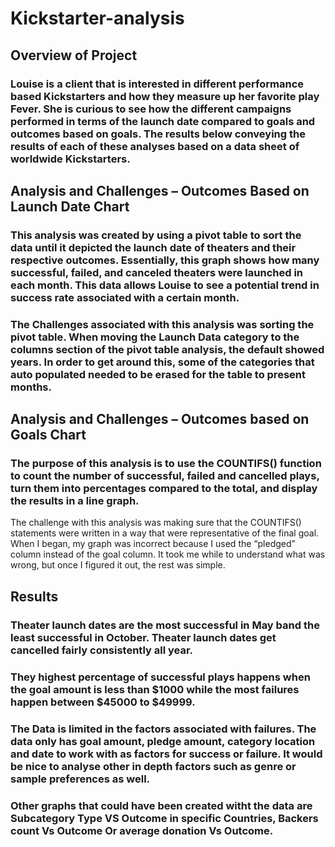 # Kickstarter-analysis

## Overview of Project 

### Louise is a client that is interested in different performance based Kickstarters and how they measure up her favorite play Fever. She is curious to see how the different campaigns performed in terms of the launch date compared to goals and outcomes based on goals. The results below conveying the results of each of these analyses based on a data sheet of worldwide Kickstarters. 

## Analysis and Challenges – Outcomes Based on Launch Date Chart 

### This analysis was created by using a pivot table to sort the data until it depicted the launch date of theaters and their respective outcomes. Essentially, this graph shows how many successful, failed, and canceled theaters were launched in each month. This data allows Louise to see a potential trend in success rate associated with a certain month. 

### The Challenges associated with this analysis was sorting the pivot table. When moving the Launch Data category to the columns section of the pivot table analysis, the default showed years. In order to get around this, some of the categories that auto populated needed to be erased for the table to present months. 

## Analysis and Challenges – Outcomes based on Goals Chart 

### The purpose of this analysis is to use the COUNTIFS() function to count the number of successful, failed and cancelled plays, turn them into percentages compared to the total, and display the results in a line graph. 

The challenge with this analysis was making sure that the COUNTIFS() statements were written in a way that were representative of the final goal. When I began, my graph was incorrect because I used the “pledged” column instead of the goal column. It took me while to understand what was wrong, but once I figured it out, the rest was simple. 

## Results 

### Theater launch dates are the most successful in May band the least successful in October. Theater launch dates get cancelled fairly consistently all year.

### They highest percentage of successful plays happens when the goal amount is less than $1000 while the most failures happen between $45000 to $49999.

### The Data is limited in the factors associated with failures. The data only has goal amount, pledge amount, category location and date to work with as factors for success or failure. It would be nice to analyse other in depth factors such as genre or sample preferences as well. 

### Other graphs that could have been created witht the data are Subcategory Type VS Outcome in specific Countries, Backers count Vs Outcome Or average donation Vs Outcome. 

